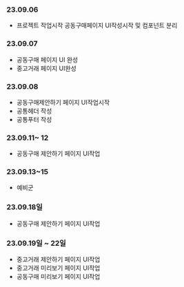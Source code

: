### 23.09.06

- 프로젝트 작업시작 공동구매페이지 UI작성시작 및 컴포넌트 분리

### 23.09.07

- 공동구매 페이지 UI 완성
- 중고거래 페이지 UI완성

### 23.09.08

- 공동구매제안하기 페이지 UI작업시작
- 공통헤더 작성
- 공통푸터 작성

### 23.09.11~ 12

- 공동구매 제안하기 페이지 UI작업

### 23.09.13~15

- 예비군

### 23.09.18일

- 공동구매 제안하기 페이지 UI작업

### 23.09.19일 ~ 22일

- 중고거래 제안하기 페이지 UI작업
- 중고거래 미리보기 페이지 UI작업
- 공동구매 미리보기 페이지 UI작업
